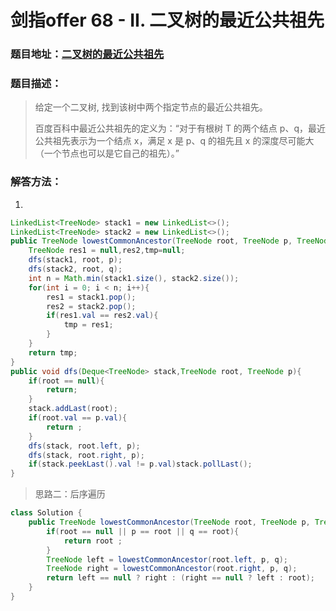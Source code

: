 # 剑指offer 68 - II. 二叉树的最近公共祖先

### 题目地址：[二叉树的最近公共祖先](https://leetcode-cn.com/problems/er-cha-shu-de-zui-jin-gong-gong-zu-xian-lcof/)



### 题目描述：

>给定一个二叉树, 找到该树中两个指定节点的最近公共祖先。
>
>百度百科中最近公共祖先的定义为：“对于有根树 T 的两个结点 p、q，最近公共祖先表示为一个结点 x，满足 x 是 p、q 的祖先且 x 的深度尽可能大（一个节点也可以是它自己的祖先）。”
>



### 解答方法：

1. 

```java
LinkedList<TreeNode> stack1 = new LinkedList<>();
LinkedList<TreeNode> stack2 = new LinkedList<>();
public TreeNode lowestCommonAncestor(TreeNode root, TreeNode p, TreeNode q) {
    TreeNode res1 = null,res2,tmp=null;
    dfs(stack1, root, p);
    dfs(stack2, root, q);
    int n = Math.min(stack1.size(), stack2.size());
    for(int i = 0; i < n; i++){
        res1 = stack1.pop();
        res2 = stack2.pop();
        if(res1.val == res2.val){
            tmp = res1;
        }
    }
    return tmp;
}
public void dfs(Deque<TreeNode> stack,TreeNode root, TreeNode p){
    if(root == null){
        return;
    }
    stack.addLast(root);
    if(root.val == p.val){
        return ;
    }
    dfs(stack, root.left, p);
    dfs(stack, root.right, p);
    if(stack.peekLast().val != p.val)stack.pollLast();
}
```

> 思路二：后序遍历

```java
class Solution {
    public TreeNode lowestCommonAncestor(TreeNode root, TreeNode p, TreeNode q) {
        if(root == null || p == root || q == root){
            return root ;
        }
        TreeNode left = lowestCommonAncestor(root.left, p, q);
        TreeNode right = lowestCommonAncestor(root.right, p, q);
        return left == null ? right : (right == null ? left : root);
    }
}
```

